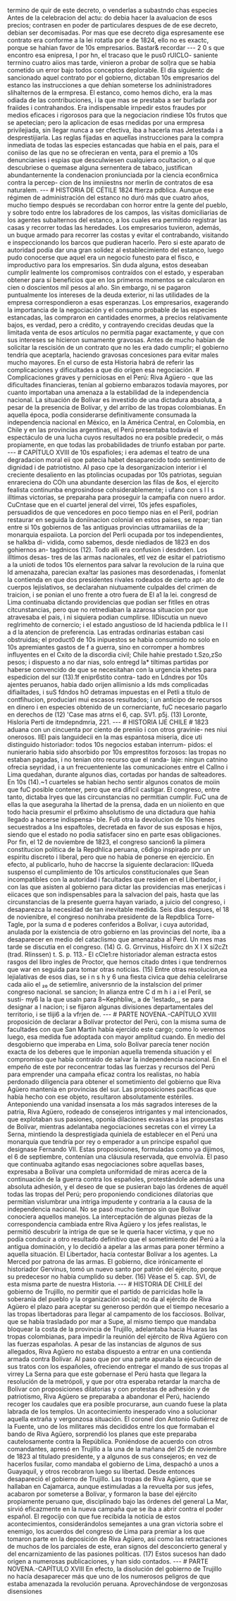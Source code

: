 termino de quir de este decreto, o venderlas a subastndo chas especies Antes de la celebracion del actu: do debia hacer la avaluacion de esos precios; contrasen en poder de particulares despues de de ese decreto, debian ser decomisadas. Por mas que ese decreto diga espresamente ese contrato era conforme a la lei rotatla por e de 1824, ello no es exactc, porque se hahian favor de 10s empresarios. Bastar&#x26; recordar --- 2 0 s que encontro esa enipresa, I por hn, el tracaso que le pus0 rUICLO- saniente terrnino cuatro aiios mas tarde, vinieron a probar de sol)ra que se habia cometido un error bajo todos conceptos deplorable. El dia siguientc de sancionado aquel contrato por el gobierno, dictaban 10s empresarios del estanco las instrucciones a que dehian someterse los adniinistradores slihalternos de la ermpresa. El estanco, como hemos dicho, era la mas odiada de las contribuciones, i la que mas se prestaba a ser burlada por fraiides i contrahandos. Era indispensable irnpedir estos fraudes por medios eficaces i rigorosos para que la negociacion rindiese 10s frutos que se apetecian; pero la aplicacion de esas rnedidas por una ermpresa privilejiada, sin llegar nunca a ser cfectiva, iba a hacerla mas Jetestada i a desprestijiarla. Las reglas fijadas en aquellas instrucciones para la compra inmediata de todas las especies estancadas que habia en el pais, para el coniiso de las que no se ofrecieran en venta, para el premio a 10s denuncianies i espias que desculwiesen cualquiera ocultacion, o al que descubriese o quemase alguna sernentera de tabaco, justifican abundanternente la condenacion proniunciada por la ciencia econ6rnica contra la percep- cion de Ins imniiestns nor merlin de contratos de esa naturalem. --- # HISTORIA DE CÉTILE 1824 ftierza pdblica. Aunque ese régimen de administración del estanco no duró más que cuatro años, mucho tiempo después se recordaban con horror entre la gente del pueblo, y sobre todo entre los labradores de los campos, las visitas domiciliarias de los agentes subalternos del estanco, a los cuales era permitido registrar las casas y recorrer todas las heredades. Los empresarios tuvieron, además, un buque armado para recorrer las costas y evitar el contrabando, visitando e inspeccionando los barcos que pudieran hacerlo. Pero si este aparato de autoridad podía dar una gran solidez al establecimiento del estanco, luego pudo conocerse que aquel era un negocio funesto para el fisco, e improductivo para los empresarios. Sin duda alguna, estos deseaban cumplir lealmente los compromisos contraídos con el estado, y esperaban obtener para sí beneficios que en los primeros momentos se calcularon en cien o doscientos mil pesos al año. Sin embargo, ni se pagaron puntualmente los intereses de la deuda exterior, ni las utilidades de la empresa correspondieron a esas esperanzas. Los empresarios, exagerando la importancia de la negociación y el consumo probable de las especies estancadas, las compraron en cantidades enormes, a precios relativamente bajos, es verdad, pero a crédito, y contrayendo crecidas deudas que la limitada venta de esos artículos no permitía pagar exactamente, y que con sus intereses se hicieron sumamente gravosas. Antes de mucho habían de solicitar la rescisión de un contrato que no les era dado cumplir; el gobierno tendría que aceptarla, haciendo gravosas concesiones para evitar males mucho mayores. En el curso de esta Historia habrá de referir las complicaciones y dificultades a que dio origen esa negociación. # Complicaciones graves y perniciosas en el Perú: Riva Agüero - que las dificultades financieras, tenían al gobierno embarazos todavía mayores, por cuanto importaban una amenaza a la estabilidad de la independencia nacional. La situación de Bolívar es investido de una dictadura absoluta, a pesar de la presencia de Bolívar, y del arribo de las tropas colombianas. En aquella época, podía considerarse definitivamente consumada la independencia nacional en México, en la América Central, en Colombia, en Chile y en las provincias argentinas, el Perú presentaba todavía el espectáculo de una lucha cuyos resultados no era posible predecir, o más propiamente, en que todas las probabilidades de triunfo estaban por parte. --- # CAPÍTULO XVIII de 10s espafioles; i era ademas el teatro de una degradacion moral eii qoe patecia habet desaparecido todo sentimiento de dignidad i de patriotistno. AI paso cpe la desorganizacion interior i el creciente desaliento en las ptolincias ocupadas por 10s patriotas, seguian enrareciena do COh una abundante desercion las filas de &#x26;os, el ejercito fealista continunba engrosindose cohsiderablemente; i ufano con s l l s illtimas victorias, se preparaha para proseguir la campafia con nuero ardor. CuCntase que en el cuartel jeneral del virrei, 10s jefes espafioles, persuadidos de que vencedores en poco tiempo nias en el Peril, podrian restaurar en seguida la doniinacion colonial en estos paises, se repar; tian entre si 10s gobiernos de 1as antiguas provincias uttramariiias de la monarquia espaiiota. La porcion del Perli ocupada por tos independientes, se halkba di- vidida, como sabemos, desde niediados de 1823 en dos gohiernos an- tagdnicos (12). Todo alli era confusion i desdrden. Los illtimos desas- tres de las armas nacionales, etl vez de esitar el patriotismo a la unioti de todos 10s elernentos para salvar la revolucion de la ruina que Id amenazaha, parecian exa!tar las pasiones mas desordenadas, i fomenlat la contienda en que dos presidentes rivales rodeados de cierto apt- ato de cuerpos lejislativos, se declarahan niutuamente culpaldes del crimen de traicion, i se ponian el uno frente a otro fuera de El a1 la lei. congresd de Lima continuaba dictando providencias que podian ser fitlles en otras citcunstancias, pero que no retnediaban la azarosa situacion por que atravesaba el pais, i ni siquiera podian cumplirse. IlDiscutia un nuevo reglrimehto de cornercio; i el estado angustioso de Id hacienda pdblica le l l a d la atencion de preferencia. Las entradas ordinarias estaban casi obstruidas; el product0 de 10s inipuestos se habia consumido no solo en 10s apremiantes gastos de f a guerra, sino en corromper a hombres influyentes en el Cxito de la discordia civil; Chile hahie prestado t.Szo,zSo pesos; i dispuesto a no dar nias, solo entregd la* tiltimas partidas por haberse convencido de que se necesitahan con la urgencia khetes para espedicion del sur (13).1f enipr6stito contra- tado en Ldndres por 10s ajentes peruanos, habia dado orijen allimisnio a Ids mds complicadas difiailtades, i suS fdndos hO detramas impuestas en el Petli a titulo de contfihucion, produciari mui escasos resultados; i un anticipo de recursos en dinero i en especies obtenido de un cornerciante, fuC necesario pagarlo en derechos de (12) 'Case mas atrns el 6, cap. SV1. p5j. (13) Loronte, Hisloria Perti de itmdepndmria, 221. --- # HISTORIA IJE CHILE # 1823 aduana con un cincuenta por ciento de preniio i con otros gravinie- nes niui onerosos. llEl pais languidecii en la mas espantosa miseria, dice uti distinguido historiador: todos 10s negocios estaban interrum- pidos: el nunierario habia sido ahsorbido por 10s emprestitos forzosos: las tropas no estaban pagadas, i no tenian otro recurso que el randa- laje: ningun catnino ofrecia seyridad, i a un frecuenteniente las comunicaciones entre el Callno i Lima quedahan, durante algunos dias, cortadas por handas de salteadores. En 10s (14).~1 cuarteles se habian hecho sentir algunos conatos de moiin que fuC posible contener, pero que era dificil castigar. El congreso, entre tanto, dictaba lryes que las circunstancias no permitian cumplir. FuC una de ellas la que aseguraha la lihertad de la prensa, dada en un nioiiento en que todo hacia presumir el pr6ximo ahsolutismo de una dictadura que hahia llegado a hacerse indispensa- ble. Fu6 otra la devolucion de 10s hienes secuestrados a Ins espaftoles, decretada en favor de sus esposas e hijos, siendo que el estado no podia satisfacer sino en parte esas obligaciones. Por fin, el 12 de noviembre de 1823, el congreso sancion6 la piimera constitucion politica de la Repdhlica peruana, c6digo inspirado pnr un espiritu discreto i liberal, pero que no habia de ponerse en ejercicio. En efecto, al publicarlo, huho de haccrse la siguiente declaracion: llQueda suspenso el cumplimiento de 10s articulos constitucionales que Sean incompatibles con la autoridad i facultades que residen en el Libertador, i con las que asisten al gobierno para dictar las providencias mas enerjicas i eiicaces que son indispensables para la salvacion del pais, hasta que las circunstancias de la presente guerra hayan variado, a juicio del congreso, i desaparezca la necesidad de tan inevitable medida. Seis dias despues, el 18 de novienibre, el congreso nonihraba presidente de la Repdblica Torre-Tagle, por la suma d e poderes conferidos a Bolivar, i cuya autoridad, anulada por la existencia de otro gobierno en las provincias del norte, iba a desaparecer en medio del cataclismo que amenazaba al Perd. Un mes mas tarde se discutia en el congreso. (14) G. G. Grrvinus, Hisfoirc dn X I X si2cZt (trad. Rlinssen) t. S. p. 113.- El cCle1:re historiador aleman estracta estos rasgos del libro ingles de Proctor, que hernos citado dntes i que tendrernos que war en seguida para tomar otras noticias. (15) Entre otras resolucion,ea lejialativas de esos dias, se i n s h y 6 una fiesta civica que dehia celelirarse cada aiio el ₂₀ de setiemlire, aniversnrio de la instalscion del primer congreso nacional. se sancion; In alianza entre C d m h i a i el Peril, se susti- my6 la la que usaln para 8~Kephbliw,, a de 'lestado,,, se para designar a I nacion; i se fijaron algunas divisiones departamentales del territorio, i se tliji6 a la vfrjen de. --- # PARTE NOVENA.-CAPÍTULO XVIII proposición de declarar a Bolívar protector del Perú, con la misma suma de facultades con que San Martín había ejercido este cargo; como lo veremos luego, esa medida fue adoptada con mayor amplitud cuando. En medio del desgobierno que imperaba en Lima, solo Bolívar parecía tener noción exacta de los deberes que le imponían aquella tremenda situación y el compromiso que había contraído de salvar la independencia nacional. En el empeño de este por reconcentrar todas las fuerzas y recursos del Perú para emprender una campaña eficaz contra los realistas, no había perdonado diligencia para obtener el sometimiento del gobierno que Riva Agüero mantenía en provincias del sur. Las proposiciones pacíficas que había hecho con ese objeto, resultaron absolutamente estériles. Anteponiendo una vanidad insensata a los más sagrados intereses de la patria, Riva Agüero, rodeado de consejeros intrigantes y mal intencionados, que explotaban sus pasiones, oponía dilaciones evasivas a las propuestas de Bolívar, mientras adelantaba negociaciones secretas con el virrey La Serna, mintiendo la desprestigiada quiniela de establecer en el Perú una monarquía que tendría por rey o emperador a un príncipe español que designase Fernando VII. Estas proposiciones, formuladas como ya dijimos, el 6 de septiembre, contenían una cláusula reservada, que envolvía. El paso que continuaba agitando esas negociaciones sobre aquellas bases, expresaba a Bolívar una completa uniformidad de miras acerca de la continuación de la guerra contra los españoles, protestándole además una absoluta adhesión, y el deseo de que se pusieran bajo las órdenes de aquél todas las tropas del Perú; pero proponiendo condiciones dilatorias que permitían vislumbrar una intriga impudente y contraria a la causa de la independencia nacional. No se pasó mucho tiempo sin que Bolívar conociera aquellos manejos. La interceptación de algunas piezas de la correspondencia cambiada entre Riva Agüero y los jefes realistas, le permitió descubrir la intriga de que se le quería hacer víctima, y que no podía conducir a otro resultado definitivo que el sometimiento del Perú a la antigua dominación, y lo decidió a apelar a las armas para poner término a aquella situación. El Libertador, hacía contestar Bolívar a los agentes. La Merced por patrona de las armas. El gobierno, dice irónicamente el historiador Gervinus, tomó un nuevo santo por patrón del ejército, porque su predecesor no había cumplido su deber. (16) Véase el 5. cap. SVI, de esta misma parte de nuestra Historia. --- # HISTORIA DE CHILE del gobierno de Trujillo, no permitir que el partido de parricidas holle la soberanía del pueblo y la organización social; no da al ejército de Riva Agüero el plazo para aceptar su generoso perdón que el tiempo necesario a las tropas libertadoras para llegar al campamento de los facciosos. Bolívar, que se había trasladado por mar a Supe, al mismo tiempo que mandaba bloquear la costa de la provincia de Trujillo, adelantaba hacia Huaras las tropas colombianas, para impedir la reunión del ejército de Riva Agüero con las fuerzas españolas. A pesar de las instancias de algunos de sus allegados, Riva Agüero no estaba dispuesto a entrar en una contienda armada contra Bolívar. Al paso que por una parte apuraba la ejecución de sus tratos con los españoles, ofreciendo entregar el mando de sus tropas al virrey La Serna para que este gobernase el Perú hasta que llegara la resolución de la metrópoli, y que por otra esperaba retardar la marcha de Bolívar con proposiciones dilatorias y con protestas de adhesión y de patriotismo, Riva Agüero se preparaba a abandonar el Perú, haciendo recoger los caudales que era posible procurarse, aun cuando fuese la plata labrada de los templos. Un acontecimiento inesperado vino a solucionar aquella extraña y vergonzosa situación. El coronel don Antonio Gutiérrez de la Fuente, uno de los militares más decididos entre los que formaban el bando de Riva Agüero, sorprendió los planes que este preparaba cautelosamente contra la República. Poniéndose de acuerdo con otros comandantes, apresó en Trujillo a la una de la mañana del 25 de noviembre de 1823 al titulado presidente, y a algunos de sus consejeros; en vez de hacerlos fusilar, como mandaba el gobierno de Lima, despachó a unos a Guayaquil, y otros recobraron luego su libertad. Desde entonces desapareció el gobierno de Trujillo. Las tropas de Riva Agüero, que se hallaban en Cajamarca, aunque estimuladas a la revuelta por sus jefes, acabaron por someterse a Bolívar, y formaron la base del ejército propiamente peruano que, disciplinado bajo las órdenes del general La Mar, sirvió eficazmente en la nueva campaña que se iba a abrir contra el poder español. El regocijo con que fue recibida la noticia de estos acontecimientos, considerándolos semejantes a una gran victoria sobre el enemigo, los acuerdos del congreso de Lima para premiar a los que tomaron parte en la deposición de Riva Agüero, así como las retractaciones de muchos de los parciales de este, eran signos del desconcierto general y del encarnizamiento de las pasiones políticas. (17) Estos sucesos han dado origen a numerosas publicaciones, y han sido contados. --- # PARTE NOVENA.-CAPÍTULO XVIII En efecto, la disolución del gobierno de Trujillo no hacía desaparecer más que uno de los numerosos peligros de que estaba amenazada la revolución peruana. Aprovechándose de vergonzosas disensiones